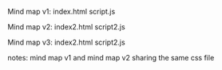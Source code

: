 Mind map v1:
index.html
script.js

Mind map v2:
index2.html
script2.js

Mind map v3:
index2.html
script2.js

notes: mind map v1 and mind map v2 sharing the same css file

